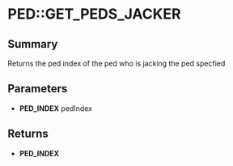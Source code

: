 # PED::GET_PEDS_JACKER

## Summary
Returns the ped index of the ped who is jacking the ped specfied

## Parameters
* **PED_INDEX** pedIndex

## Returns
* **PED_INDEX**